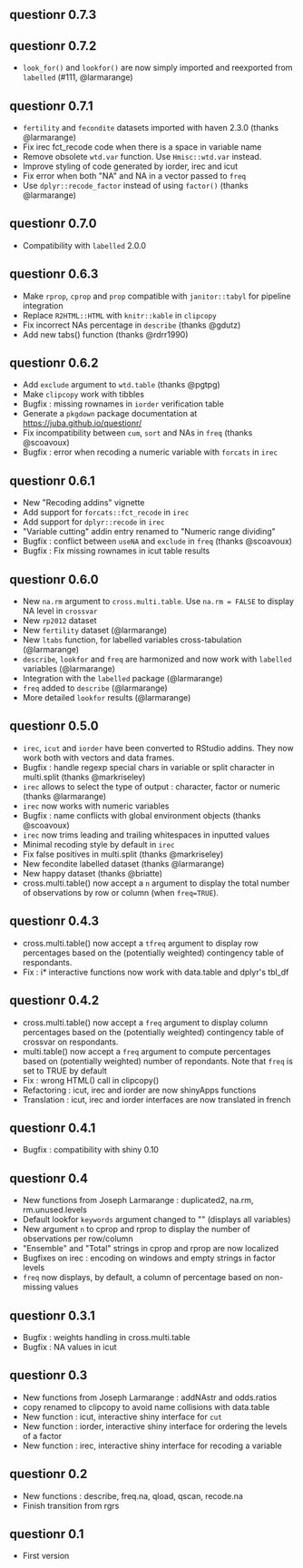 questionr 0.7.3
---------------


questionr 0.7.2
---------------

* `look_for()` and `lookfor()` are now simply imported and reexported 
  from `labelled` (#111, @larmarange)


questionr 0.7.1
---------------

* `fertility` and `fecondite` datasets imported with haven 2.3.0 (thanks @larmarange)
* Fix irec fct_recode code when there is a space in variable name
* Remove obsolete `wtd.var` function. Use `Hmisc::wtd.var` instead.
* Improve styling of code generated by iorder, irec and icut
* Fix error when both "NA" and NA in a vector passed to `freq`
* Use `dplyr::recode_factor` instead of using `factor()` (thanks @larmarange)


questionr 0.7.0
---------------

* Compatibility with `labelled` 2.0.0


questionr 0.6.3
---------------

* Make `rprop`, `cprop` and `prop` compatible with `janitor::tabyl` for pipeline integration
* Replace `R2HTML::HTML` with `knitr::kable` in `clipcopy`
* Fix incorrect NAs percentage in `describe` (thanks @gdutz)
* Add new tabs() function (thanks @rdrr1990)


questionr 0.6.2
---------------

* Add `exclude` argument to `wtd.table` (thanks @pgtpg)
* Make `clipcopy` work with tibbles
* Bugfix : missing rownames in `iorder` verification table
* Generate a `pkgdown` package documentation at https://juba.github.io/questionr/
* Fix incompatibility between `cum`, `sort` and NAs in `freq` (thanks @scoavoux)
* Bugfix : error when recoding a numeric variable with `forcats` in `irec`


questionr 0.6.1
---------------

* New "Recoding addins" vignette
* Add support for `forcats::fct_recode` in `irec`
* Add support for `dplyr::recode` in `irec`
* "Variable cutting" addin entry renamed to "Numeric range dividing"
* Bugfix : conflict between `useNA` and `exclude` in `freq` (thanks @scoavoux)
* Bugfix : Fix missing rownames in icut table results


questionr 0.6.0
---------------

* New `na.rm` argument to `cross.multi.table`. Use `na.rm = FALSE` to display NA level in `crossvar`
* New `rp2012` dataset
* New `fertility` dataset (@larmarange)
* New `ltabs` function, for labelled variables cross-tabulation (@larmarange)
* `describe`, `lookfor` and `freq` are harmonized and now work with `labelled` variables (@larmarange)
* Integration with the `labelled` package (@larmarange)
* `freq` added to `describe` (@larmarange)
* More detailed `lookfor` results (@larmarange)


questionr 0.5.0
---------------

* `irec`, `icut` and `iorder` have been converted to RStudio addins. They now work both with vectors and data frames.
* Bugfix : handle regexp special chars in variable or split character in multi.split (thanks @markriseley)
* `irec` allows to select the type of output : character, factor or numeric (thanks @larmarange)
* `irec` now works with numeric variables
* Bugfix : name conflicts with global environment objects (thanks @scoavoux)
* `irec` now trims leading and trailing whitespaces in inputted values
* Minimal recoding style by default in `irec`
* Fix false positives in multi.split (thanks @markriseley)
* New fecondite labelled dataset (thanks @larmarange)
* New happy dataset (thanks @briatte)
* cross.multi.table() now accept a `n` argument to display the total number of
  observations by row or column (when `freq=TRUE`).


questionr 0.4.3
---------------

* cross.multi.table() now accept a `tfreq` argument to display row percentages 
  based on the (potentially weighted) contingency table of respondants.
* Fix : i* interactive functions now work with data.table and dplyr's tbl_df

questionr 0.4.2
---------------

* cross.multi.table() now accept a `freq` argument to display column percentages 
  based on the (potentially weighted) contingency table of crossvar on respondants. 
* multi.table() now accept a `freq` argument to compute percentages based on 
  (potentially weighted) number of repondants. Note that `freq` is set to TRUE
  by default
* Fix : wrong HTML() call in clipcopy()
* Refactoring : icut, irec and iorder are now shinyApps functions
* Translation : icut, irec and iorder interfaces are now translated in french

questionr 0.4.1
---------------

* Bugfix : compatibility with shiny 0.10

questionr 0.4
---------------

* New functions from Joseph Larmarange : duplicated2, na.rm, rm.unused.levels
* Default lookfor `keywords` argument changed to "" (displays all variables)
* New argument `n` to cprop and rprop to display the number of observations
  per row/column
* "Ensemble" and "Total" strings in cprop and rprop are now localized
* Bugfixes on irec : encoding on windows and empty strings in factor levels
* `freq` now displays, by default, a column of percentage based on
  non-missing values 

questionr 0.3.1
---------------

* Bugfix : weights handling in cross.multi.table
* Bugfix : NA values in icut

questionr 0.3
-------------

* New functions from Joseph Larmarange : addNAstr and odds.ratios
* copy renamed to clipcopy to avoid name collisions with data.table
* New function : icut, interactive shiny interface for `cut`
* New function : iorder, interactive shiny interface for ordering the levels of a factor
* New function : irec, interactive shiny interface for recoding a variable

questionr 0.2
-------------

* New functions : describe, freq.na, qload, qscan, recode.na
* Finish transition from rgrs

questionr 0.1
-------------

* First version
